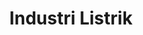 ---
id: 56
title : Industri Listrik
linkurl: https://kutt.it/QjD1x2
fitur: aspekpajak
category: aspekpajak
createdTime : 31/07/2019
modifiedTime : 26/12/2019
topik: Versi Lengkap
img: listrik.png
---